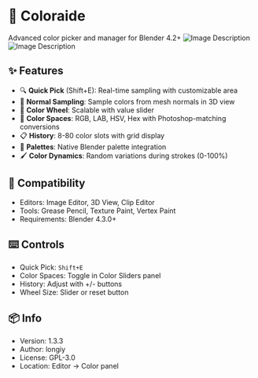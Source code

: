 # 🎨 Coloraide
Advanced color picker and manager for Blender 4.2+
![Image Description](https://github.com/longiy/static-assets/blob/main/coloraide-assets/Coloraide_Preview.png)
![Image Description](https://github.com/longiy/static-assets/blob/main/coloraide-assets/Coloraide_Preview2.png)

## ✨ Features
- 🔍 **Quick Pick** (Shift+E): Real-time sampling with customizable area
- 🎯 **Normal Sampling**: Sample colors from mesh normals in 3D view
- 🎡 **Color Wheel**: Scalable with value slider
- 🌈 **Color Spaces**: RGB, LAB, HSV, Hex with Photoshop-matching conversions
- 📋 **History**: 8-80 color slots with grid display
- 🎨 **Palettes**: Native Blender palette integration
- 🖌️ **Color Dynamics**: Random variations during strokes (0-100%)

## 🔧 Compatibility
- Editors: Image Editor, 3D View, Clip Editor
- Tools: Grease Pencil, Texture Paint, Vertex Paint
- Requirements: Blender 4.3.0+

## ⌨️ Controls
- Quick Pick: `Shift+E`
- Color Spaces: Toggle in Color Sliders panel
- History: Adjust with +/- buttons
- Wheel Size: Slider or reset button

## 📦 Info
- Version: 1.3.3
- Author: longiy
- License: GPL-3.0
- Location: Editor → Color panel
